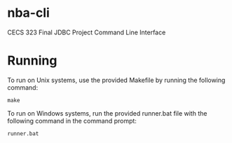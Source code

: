 nba-cli
=======

CECS 323 Final JDBC Project Command Line Interface

Running
=======
To run on Unix systems, use the provided Makefile by running the following command:
```
make
```
To run on Windows systems, run the provided runner.bat file with the following command in the command prompt:
```
runner.bat
```
